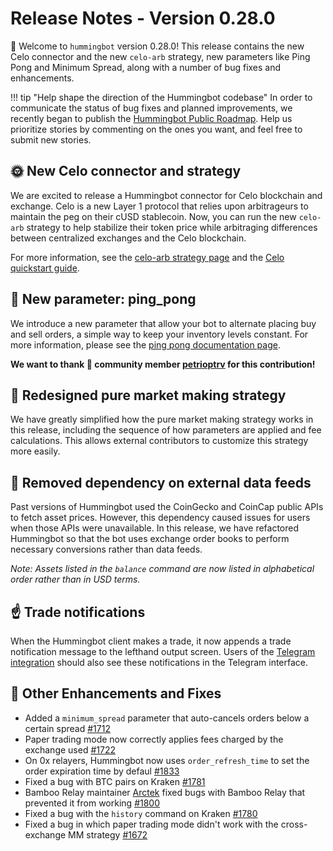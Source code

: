 # Release Notes - Version 0.28.0

🚀 Welcome to `hummingbot` version 0.28.0! This release contains the new Celo connector and the new `celo-arb` strategy, new parameters like Ping Pong and Minimum Spread, along with a number of bug fixes and enhancements.

!!! tip "Help shape the direction of the Hummingbot codebase"
    In order to communicate the status of bug fixes and planned improvements, we recently began to publish the [Hummingbot Public Roadmap](https://github.com/CoinAlpha/hummingbot/projects/2). Help us prioritize stories by commenting on the ones you want, and feel free to submit new stories.

## 🌞 New Celo connector and strategy

We are excited to release a Hummingbot connector for Celo blockchain and exchange. Celo is a new Layer 1 protocol that relies upon arbitrageurs to maintain the peg on their cUSD stablecoin. Now, you can run the new `celo-arb` strategy to help stabilize their token price while arbitraging differences between centralized exchanges and the Celo blockchain.

For more information, see the [celo-arb strategy page](/strategies/celo-arb) and the [Celo quickstart guide](/strategies/celo-arb/quickstart).

## 🏓 New parameter: ping_pong

We introduce a new parameter that allow your bot to alternate placing buy and sell orders, a simple way to keep your inventory levels constant. For more information, please see the [ping pong documentation page](/strategies/advanced-mm/ping-pong).

**We want to thank 🙏 community member [petrioptrv](https://github.com/petioptrv) for this contribution!**

## 🔄 Redesigned pure market making strategy

We have greatly simplified how the pure market making strategy works in this release, including the sequence of how parameters are applied and fee calculations. This allows external contributors to customize this strategy more easily.

## 📡 Removed dependency on external data feeds

Past versions of Hummingbot used the CoinGecko and CoinCap public APIs to fetch asset prices. However, this dependency caused issues for users when those APIs were unavailable. In this release, we have refactored Hummingbot so that the bot uses exchange order books to perform necessary conversions rather than data feeds.

*Note: Assets listed in the `balance` command are now listed in alphabetical order rather than in USD terms.*

## ☝️ Trade notifications

When the Hummingbot client makes a trade, it now appends a trade notification message to the lefthand output screen. Users of the [Telegram integration](/advanced/telegram/) should also see these notifications in the Telegram interface.


## 🐞 Other Enhancements and Fixes
* Added a `minimum_spread` parameter that auto-cancels orders below a certain spread [#1712](https://github.com/CoinAlpha/hummingbot/issues/1712)
* Paper trading mode now correctly applies fees charged by the exchange used [#1722](https://github.com/CoinAlpha/hummingbot/issues/1722)
* On 0x relayers, Hummingbot now uses `order_refresh_time` to set the order expiration time by defaul [#1833](https://github.com/CoinAlpha/hummingbot/issues/1833)
* Fixed a bug with BTC pairs on Kraken [#1781](https://github.com/CoinAlpha/hummingbot/pull/1781)
* Bamboo Relay maintainer [Arctek](https://github.com/Arctek) fixed bugs with Bamboo Relay that prevented it from working [#1800](https://github.com/CoinAlpha/hummingbot/pull/1800)
* Fixed a bug with the `history` command on Kraken [#1780](https://github.com/CoinAlpha/hummingbot/issues/1780)
* Fixed a bug in which paper trading mode didn't work with the cross-exchange MM strategy [#1672](https://github.com/CoinAlpha/hummingbot/issues/1672)